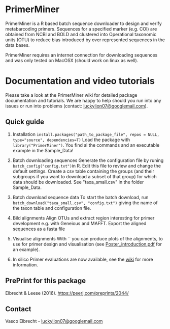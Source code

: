# PrimerMiner

PrimerMiner is a R based batch sequence downloader to design and verify metabarcoding primers. Sequences for a specified marker (e.g. COI) are obtained from NCBI and BOLD and clustered into Operational taxonomic units (OTU) to reduce bias introduced by over represented sequences in the data bases.

PrimerMiner requires an internet connection for downloading sequences and was only tested on MacOSX (should work on linux as well). 

# Documentation and video tutorials

Please take a look at the PrimerMiner wiki for detailed package documentation and tutorials. We are happy to help should you run into any issues or run into problems (contact: luckylion07@googlemail.com).


## Quick guide

1) Installation
`install.packages("path_to_package_file", repos = NULL, type="source", dependencies=T)`
Load the package with `library("PrimerMiner")`. You find al the commands and an executable example in the Sample_Data!

2) Batch downloading sequences
Generate the configuration file by runing `batch_config("config.txt")`in R. Edit this file to review and change the default settings.
Create a csv table containing the groups (and their subgroups if you want to download a subset of that group) for which data should be downloaded. See "taxa_small.csv" in the folder Sample_Data.

3) Batch download sequence data
To start the batch download, run `batch_download("taxa_small.csv", "config.txt")` giving the name of the taxon table and configuration file.

4) Bild alignments
Align OTUs and extract region interesting for primer development e.g. with Geneious and MAFFT. Export the aligned sequences as a fasta file

5) Visualise alignments
With `` you can produce plots of the alignments, to use for primer design and visualisation (see [Poster_introduction.pdf](https://github.com/VascoElbrecht/PrimerMiner/blob/master/Poster_introduction.pdf) for an example).

6) In silico Primer evaluations are now available, see the [wiki](https://github.com/VascoElbrecht/PrimerMiner/wiki/6-Primer-evaluation-(in-silico)) for more information.

## PrePrint for this package

Elbrecht & Leese (2016). https://peerj.com/preprints/2044/


## Contact

Vasco Elbrecht  - luckylion07@googlemail.com

